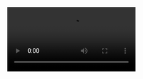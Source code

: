 <!DOCTYPE html>
<html>
<head>
   <title>Lecteur vidéo</title>
</head>
<body>
   <video controls>
      <source src="https://youtu.be/dQw4w9WgXcQ?si=ltwjKxkwODu01xs0" type="video/mp4">
      Votre navigateur ne prend pas en charge la vidéo.
   </video>
</body>
</html>
